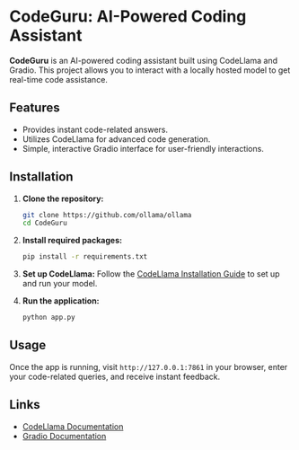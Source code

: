 # CodeGuru: AI-Powered Coding Assistant

**CodeGuru** is an AI-powered coding assistant built using CodeLlama and Gradio. This project allows you to interact with a locally hosted model to get real-time code assistance.

## Features
- Provides instant code-related answers.
- Utilizes CodeLlama for advanced code generation.
- Simple, interactive Gradio interface for user-friendly interactions.

## Installation

1. **Clone the repository:**
   ```bash
   git clone https://github.com/ollama/ollama
   cd CodeGuru
   ```

2. **Install required packages:**
   ```bash
   pip install -r requirements.txt
   ```

3. **Set up CodeLlama:**
   Follow the [CodeLlama Installation Guide](https://ollama.com/docs/getting-started) to set up and run your model.

4. **Run the application:**
   ```bash
   python app.py
   ```

## Usage
Once the app is running, visit `http://127.0.0.1:7861` in your browser, enter your code-related queries, and receive instant feedback.

## Links
- [CodeLlama Documentation](https://ollama.com/docs)
- [Gradio Documentation](https://gradio.app/docs/)
